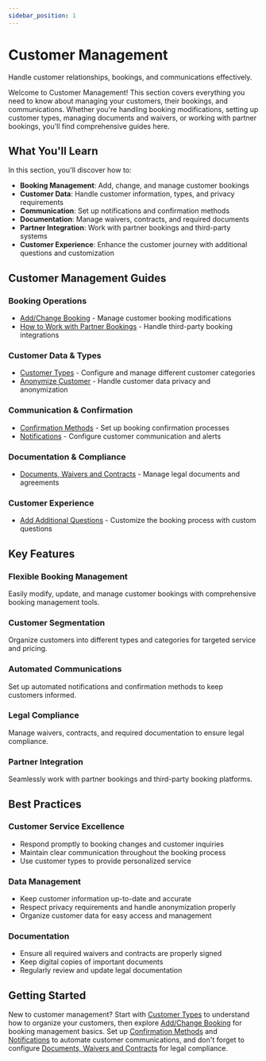 ```yaml
---
sidebar_position: 1
---
```


# Customer Management

Handle customer relationships, bookings, and communications effectively.

Welcome to Customer Management! This section covers everything you need to know about managing your customers, their bookings, and communications. Whether you're handling booking modifications, setting up customer types, managing documents and waivers, or working with partner bookings, you'll find comprehensive guides here.

## What You'll Learn

In this section, you'll discover how to:

- **Booking Management**: Add, change, and manage customer bookings
- **Customer Data**: Handle customer information, types, and privacy requirements
- **Communication**: Set up notifications and confirmation methods
- **Documentation**: Manage waivers, contracts, and required documents
- **Partner Integration**: Work with partner bookings and third-party systems
- **Customer Experience**: Enhance the customer journey with additional questions and customization

## Customer Management Guides

### Booking Operations
- [Add/Change Booking](./add-change-booking.md) - Manage customer booking modifications
- [How to Work with Partner Bookings](./how-to-work-with-partner-bookings.md) - Handle third-party booking integrations

### Customer Data & Types
- [Customer Types](./customer-types.md) - Configure and manage different customer categories
- [Anonymize Customer](./anonymize-customer.md) - Handle customer data privacy and anonymization

### Communication & Confirmation
- [Confirmation Methods](./confirmation-methods.md) - Set up booking confirmation processes
- [Notifications](./notifications.md) - Configure customer communication and alerts

### Documentation & Compliance
- [Documents, Waivers and Contracts](./documents-waivers-and-contracts.md) - Manage legal documents and agreements

### Customer Experience
- [Add Additional Questions](./add-additional-questions.md) - Customize the booking process with custom questions

## Key Features

### Flexible Booking Management
Easily modify, update, and manage customer bookings with comprehensive booking management tools.

### Customer Segmentation
Organize customers into different types and categories for targeted service and pricing.

### Automated Communications
Set up automated notifications and confirmation methods to keep customers informed.

### Legal Compliance
Manage waivers, contracts, and required documentation to ensure legal compliance.

### Partner Integration
Seamlessly work with partner bookings and third-party booking platforms.

## Best Practices

### Customer Service Excellence
- Respond promptly to booking changes and customer inquiries
- Maintain clear communication throughout the booking process
- Use customer types to provide personalized service

### Data Management
- Keep customer information up-to-date and accurate
- Respect privacy requirements and handle anonymization properly
- Organize customer data for easy access and management

### Documentation
- Ensure all required waivers and contracts are properly signed
- Keep digital copies of important documents
- Regularly review and update legal documentation

## Getting Started

New to customer management? Start with [Customer Types](./customer-types.md) to understand how to organize your customers, then explore [Add/Change Booking](./add-change-booking.md) for booking management basics. Set up [Confirmation Methods](./confirmation-methods.md) and [Notifications](./notifications.md) to automate customer communications, and don't forget to configure [Documents, Waivers and Contracts](./documents-waivers-and-contracts.md) for legal compliance.
